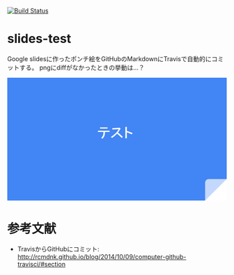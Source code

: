[![Build Status](https://travis-ci.org/sotetsuk/slides-test.svg?branch=master)](https://travis-ci.org/sotetsuk/slides-test)

# slides-test
Google slidesに作ったポンチ絵をGitHubのMarkdownにTravisで自動的にコミットする。
pngにdiffがなかったときの挙動は...？

![test](test.png)

# 参考文献
- TravisからGitHubにコミット: http://rcmdnk.github.io/blog/2014/10/09/computer-github-travisci/#section
